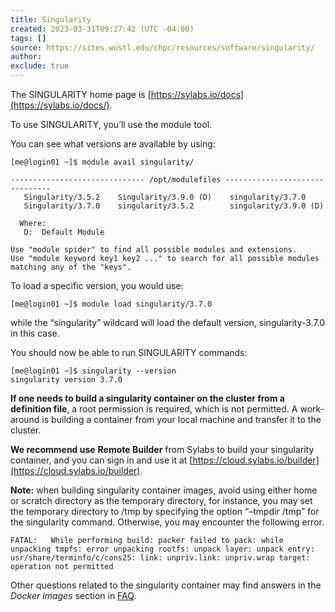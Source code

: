 ```yaml
---
title: Singularity
created: 2023-03-31T09:27:42 (UTC -04:00)
tags: []
source: https://sites.wustl.edu/chpc/resources/software/singularity/
author:
exclude: true
---
```


The SINGULARITY home page is [https://sylabs.io/docs](https://sylabs.io/docs/).

To use SINGULARITY, you’ll use the module tool.

You can see what versions are available by using:

```
[me@login01 ~]$ module avail singularity/

------------------------------ /opt/modulefiles -------------------------------
   Singularity/3.5.2    Singularity/3.9.0 (D)    singularity/3.7.0
   Singularity/3.7.0    singularity/3.5.2        singularity/3.9.0 (D)

  Where:
   D:  Default Module

Use "module spider" to find all possible modules and extensions.
Use "module keyword key1 key2 ..." to search for all possible modules matching any of the "keys".
```

To load a specific version, you would use:

```
[me@login01 ~]$ module load singularity/3.7.0
```

while the “singularity” wildcard will load the default version, singularity-3.7.0 in this case.

You should now be able to run SINGULARITY commands:

```
[me@login01 ~]$ singularity --version
singularity version 3.7.0
```

**If one needs to build a singularity container on the cluster from a definition file**, a root permission is required, which is not permitted. A work-around is building a container from your local machine and transfer it to the cluster.

**We recommend use** **Remote Builder** from Sylabs to build your singularity container, and you can sign in and use it at [https://cloud.sylabs.io/builder](https://cloud.sylabs.io/builder).

**Note:** when building singularity container images, avoid using either home or scratch directory as the temporary directory, for instance, you may set the temporary directory to /tmp by specifying the option “–tmpdir /tmp” for the singularity command. Otherwise, you may encounter the following error.

```
FATAL:   While performing build: packer failed to pack: while unpacking tmpfs: error unpacking rootfs: unpack layer: unpack entry: usr/share/terminfo/c/cons25: link: unpriv.link: unpriv.wrap target: operation not permitted
```

Other questions related to the singularity container may find answers in the _Docker images_ section in [FAQ](https://sites.wustl.edu/chpc/for-users/frequently-asked-questions-faq/).
